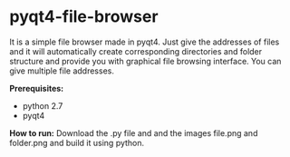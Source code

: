 # pyqt4-file-browser
It is a simple file browser made in pyqt4. Just give the addresses of files and it will automatically create corresponding directories and folder structure and provide you with graphical file browsing interface. You can give multiple file addresses.

**Prerequisites:**
* python 2.7 
* pyqt4
  
**How to run:**
  Download the .py file and and the images file.png and folder.png and build it using python.
